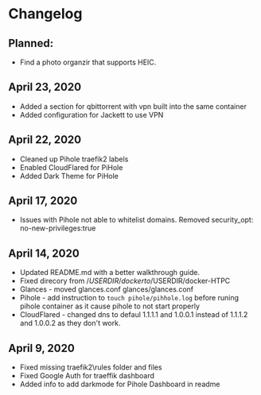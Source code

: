 # Changelog
## Planned: 
* Find a photo organzir that supports HEIC. 
## April 23, 2020
* Added a section for qbittorrent with vpn built into the same container
* Added configuration for Jackett to use VPN
## April 22, 2020
* Cleaned up Pihole traefik2 labels
* Enabled CloudFlared for PiHole
* Added Dark Theme for PiHole
## April 17, 2020
* Issues with Pihole not able to whitelist domains. Removed security_opt: no-new-privileges:true 
## April 14, 2020
* Updated README.md with a better walkthrough guide.
* Fixed direcory from /$USERDIR/docker to /$USERDIR/docker-HTPC
* Glances - moved glances.conf glances/glances.conf
* Pihole - add instruction to `touch pihole/pihhole.log` before runing pihole container as it cause pihole to not start properly
* CloudFlared - changed dns to defaul 1.1.1.1 and 1.0.0.1 instead of 1.1.1.2 and 1.0.0.2 as they don't work.
## April 9, 2020
* Fixed missing traefik2\rules folder and files
* Fixed Google Auth for traeffik dashboard
* Added info to add darkmode for Pihole Dashboard in readme
